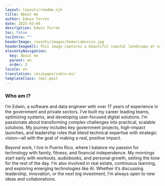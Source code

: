 ```yaml
---
layout: layouts/readme.njk
title: About me
author: Edwin Torres
date: 2025-03-04
description: Edwin Torres
toc: false
tocIntro: ""
headerImage: /assets/images/home/caborojo.jpg
headerImageAlt: This image captures a beautiful coastal landscape at sunrise at Cabo Rojo. The foreground features tall, golden wild grasses swaying in the breeze, illuminated by the warm glow of the setting sun. The middle ground showcases rolling hills leading to a rugged cliffside that extends into the ocean. In the background, the sun casts a golden hue over the horizon, reflecting off the distant waters. The sky is a soft gradient of blue and orange, with scattered clouds adding depth to the serene and picturesque scene.
eleventyNavigation:
  key: About me
  parent: en
  order: 3
locale: en
translation: /es/pages/sobre-mi/
templateClass: tmpl-post
---
```


### Who am I?
I’m Edwin, a software and data engineer with over 17 years of experience in the government and private sectors. I’ve built my career leading teams, optimizing systems, and developing user-focused digital solutions. I’m passionate about transforming complex challenges into practical, scalable solutions. My journey includes key government projects, high-impact launches, and leadership roles that blend technical expertise with strategic vision—all with the goal of making a real, positive impact.

Beyond work, I live in Puerto Rico, where I balance my passion for technology with family, fitness, and financial independence. My mornings start early with workouts, audiobooks, and personal growth, setting the tone for the rest of the day. I’m also involved in real estate, continuous learning, and exploring emerging technologies like AI. Whether it’s discussing leadership, innovation, or the next big investment, I’m always open to new ideas and collaborations.